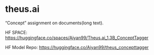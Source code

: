 # theus.ai
“Concept” assignment on documents(long text).

HF SPACE: https://huggingface.co/spaces/Aiyan99/Theus.ai_1.3B_ConceptTagger

HF Model Repo: https://huggingface.co/Aiyan99/theus_concepttagger
